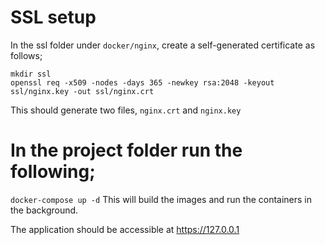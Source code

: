 # SSL setup
In the ssl folder under `docker/nginx`, create a self-generated certificate as follows;

```
mkdir ssl
openssl req -x509 -nodes -days 365 -newkey rsa:2048 -keyout ssl/nginx.key -out ssl/nginx.crt
```
This should generate two files, `nginx.crt` and `nginx.key`

# In the project folder run the following;
`docker-compose up -d` This will build the images and run the containers in the background.

The application should be accessible at https://127.0.0.1
